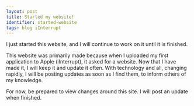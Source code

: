 ```yaml
---
layout: post
title: Started my website!
identifier: started-website
tags: blog iInterrupt
---
```

I just started this website, and I will continue to work on it until it is finished.

<!-- excerpt -->

This website was primarily made because when I uploaded my first application to Apple (iInterrupt), it asked for a website. Now that I have made it, I will keep it and update it often. With technology and all, changing rapidly, I will be posting updates as soon as I find them, to inform others of my knowledge.

For now, be prepared to view changes around this site. I will post an update when finished.

